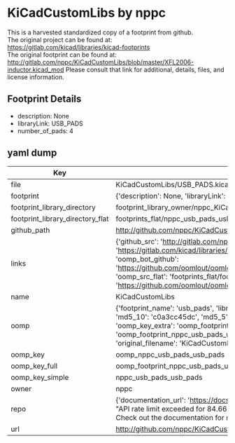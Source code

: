 # KiCadCustomLibs by nppc  
This is a harvested standardized copy of a footprint from github.  
The original project can be found at:  
https://gitlab.com/kicad/libraries/kicad-footprints  
The original footprint can be found at:
http://gitlab.com/nppc/KiCadCustomLibs/blob/master/XFL2006-inductor.kicad_mod
Please consult that link for additional, details, files, and license information.  
## Footprint Details
* description: None  
* libraryLink: USB_PADS  
* number_of_pads: 4  
## yaml dump  
| Key | Value |  
| --- | --- |  
| file | KiCadCustomLibs/USB_PADS.kicad_mod |  
| footprint | {'description': None, 'libraryLink': 'USB_PADS', 'number_of_pads': 4} |  
| footprint_library_directory | footprint_library_owner/nppc_KiCadCustomLibs |  
| footprint_library_directory_flat | footprints_flat/nppc_usb_pads_usb_pads/working |  
| github_path | http://github.com/nppc/KiCadCustomLibs/blob/master/USB_PADS.kicad_mod |  
| links | {'github_src': 'http://gitlab.com/nppc/KiCadCustomLibs/blob/master/XFL2006-inductor.kicad_mod', 'github_src_repo': 'https://gitlab.com/kicad/libraries/kicad-footprints', 'oomp_bot': 'footprints/nppc_usb_pads_usb_pads/working', 'oomp_bot_github': 'https://github.com/oomlout/oomlout_oomp_footprint_bot/tree/main/footprints/nppc_usb_pads_usb_pads/working', 'oomp_src_flat': 'footprints_flat/footprints_flat/nppc_usb_pads_usb_pads/working', 'oomp_src_flat_github': 'https://github.com/oomlout/oomlout_oomp_footprint_src/tree/main/footprints_flat/nppc_usb_pads_usb_pads/working'} |  
| name | KiCadCustomLibs |  
| oomp | {'footprint_name': 'usb_pads', 'library_name': 'usb_pads_kicad_mod', 'md5': 'c0a3cc45dcd802f5b7faafafc820fafb', 'md5_10': 'c0a3cc45dc', 'md5_5': 'c0a3c', 'md5_6': 'c0a3cc', 'oomp_key': 'oomp_nppc_usb_pads_usb_pads', 'oomp_key_extra': 'oomp_footprint_nppc_usb_pads_usb_pads', 'oomp_key_full': 'oomp_footprint_nppc_usb_pads_usb_pads_c0a3cc', 'oomp_key_simple': 'nppc_usb_pads_usb_pads', 'original_filename': 'KiCadCustomLibs/USB_PADS.kicad_mod', 'owner_name': 'nppc'} |  
| oomp_key | oomp_nppc_usb_pads_usb_pads |  
| oomp_key_full | oomp_footprint_nppc_usb_pads_usb_pads |  
| oomp_key_simple | nppc_usb_pads_usb_pads |  
| owner | nppc |  
| repo | {'documentation_url': 'https://docs.github.com/rest/overview/resources-in-the-rest-api#rate-limiting', 'message': "API rate limit exceeded for 84.66.173.59. (But here's the good news: Authenticated requests get a higher rate limit. Check out the documentation for more details.)"} |  
| url | http://github.com/nppc/KiCadCustomLibs |  

